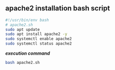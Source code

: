 ## apache2 installation bash script

```bash
#!/usr/bin/env bash
# apache2.sh
sudo apt update
sudo apt install apache2 -y
sudo systemctl enable apache2
sudo systemctl status apache2
```

**_execution command_**

```bash
bash apache2.sh
```

